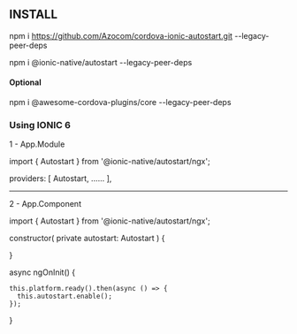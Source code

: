 ## INSTALL

npm i https://github.com/Azocom/cordova-ionic-autostart.git --legacy-peer-deps

npm i @ionic-native/autostart --legacy-peer-deps

#### Optional

npm i @awesome-cordova-plugins/core --legacy-peer-deps

### Using IONIC 6

1 - App.Module

import { Autostart } from '@ionic-native/autostart/ngx';

providers: [
Autostart,
......
],

---

2 - App.Component

import { Autostart } from '@ionic-native/autostart/ngx';

constructor(
private autostart: Autostart
) {

}

async ngOnInit() {

    this.platform.ready().then(async () => {
      this.autostart.enable();
    });

}
